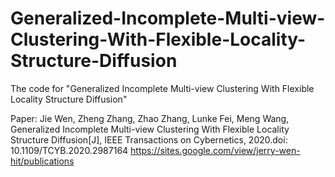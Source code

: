 # Generalized-Incomplete-Multi-view-Clustering-With-Flexible-Locality-Structure-Diffusion
The code for "Generalized Incomplete Multi-view Clustering With Flexible Locality Structure Diffusion"

Paper: Jie Wen, Zheng Zhang, Zhao Zhang, Lunke Fei, Meng Wang, Generalized Incomplete Multi-view Clustering With Flexible Locality Structure Diffusion[J], IEEE Transactions on Cybernetics, 2020.doi: 10.1109/TCYB.2020.2987164
https://sites.google.com/view/jerry-wen-hit/publications
